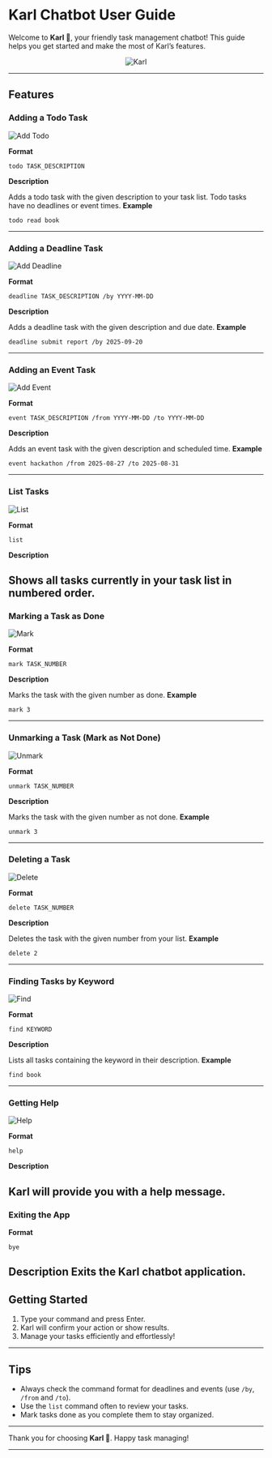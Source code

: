 # Karl Chatbot User Guide

Welcome to **Karl 🤖**, your friendly task management chatbot! This guide helps you get started and make the most of Karl’s features.

<p align="center">
    <img align="center" src="./karl_camera.jpeg" alt="Karl"/>
</p>


---

## Features

### Adding a Todo Task
![Add Todo](./todo.png "Add Todo")

**Format**
```
todo TASK_DESCRIPTION
```
**Description**

Adds a todo task with the given description to your task list. Todo tasks have no deadlines or event times.
**Example**
```
todo read book
```
---

### Adding a Deadline Task
![Add Deadline](./deadline.png "Add Deadline")

**Format**
```
deadline TASK_DESCRIPTION /by YYYY-MM-DD
```
**Description**

Adds a deadline task with the given description and due date.
**Example**
```
deadline submit report /by 2025-09-20
```
---

### Adding an Event Task
![Add Event](./event.png "Add Event")

**Format**
```
event TASK_DESCRIPTION /from YYYY-MM-DD /to YYYY-MM-DD
```
**Description**

Adds an event task with the given description and scheduled time.
**Example**
```
event hackathon /from 2025-08-27 /to 2025-08-31
```
---

### List Tasks
![List](./list.png "List")

**Format**
```
list
```
**Description**

Shows all tasks currently in your task list in numbered order.
---

### Marking a Task as Done
![Mark](./mark.png "Mark")

**Format**
```
mark TASK_NUMBER
```
**Description**

Marks the task with the given number as done.
**Example**
```
mark 3
```
---

### Unmarking a Task (Mark as Not Done)
![Unmark](./unmark.png "Unmark")

**Format**
```
unmark TASK_NUMBER
```
**Description**

Marks the task with the given number as not done.
**Example**
```
unmark 3
```
---

### Deleting a Task
![Delete](./delete.png "Delete")

**Format**
```
delete TASK_NUMBER
```
**Description**

Deletes the task with the given number from your list.
**Example**
```
delete 2
```
---

### Finding Tasks by Keyword
![Find](./find.png "Find")

**Format**
```
find KEYWORD
```
**Description**

Lists all tasks containing the keyword in their description.
**Example**
```
find book
```
---

### Getting Help
![Help](./help.png "Help")

**Format**
```
help
```
**Description**

Karl will provide you with a help message.
---

### Exiting the App
**Format**
```
bye
```
**Description**
Exits the Karl chatbot application.
---

## Getting Started

1. Type your command and press Enter.
2. Karl will confirm your action or show results.
3. Manage your tasks efficiently and effortlessly!

---

## Tips

- Always check the command format for deadlines and events (use `/by`, `/from` and `/to`).
- Use the `list` command often to review your tasks.
- Mark tasks done as you complete them to stay organized.

---

Thank you for choosing **Karl 🤖**. Happy task managing!

---
